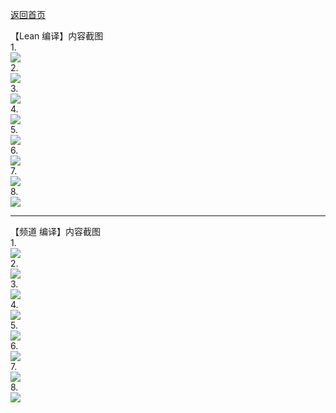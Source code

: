 [返回首页](https://opisthebest.github.io/OP-is-the-best/)                  

【Lean 编译】内容截图                          
1.       
![](https://pic.downk.cc/item/5f0e7a7714195aa5941c61b2.png)                        
2.           
![](https://pic.downk.cc/item/5f0e7a9214195aa5941c6932.png)             
3.               
![](https://pic.downk.cc/item/5f0e7aa014195aa5941c707e.png)                 
4.               
![](https://pic.downk.cc/item/5f0e7aad14195aa5941c77ce.png)               
5.                
![](https://pic.downk.cc/item/5f0e7aba14195aa5941c7e1f.png)               
6.            
![](https://pic.downk.cc/item/5f0e7aca14195aa5941c82e1.png)               
7.          
![](https://pic.downk.cc/item/5f0e7ad814195aa5941c8719.png)             
8.            
![](https://pic.downk.cc/item/5f0e7ae414195aa5941c8b65.png)                  

--------------------------------------------------------------------------
【频道 编译】内容截图            
1.       
![](https://pic.downk.cc/item/5f05506314195aa594ee865a.png)             
2.             
![](https://pic.downk.cc/item/5f05507114195aa594ee8c2c.png)               
3.             
![](https://pic.downk.cc/item/5f05507f14195aa594ee924e.png)                   
4.                  
![](https://pic.downk.cc/item/5f05508c14195aa594ee9a9b.png)                 
5.                  
![](https://pic.downk.cc/item/5f05509e14195aa594eea4a3.png)             
6.                 
![](https://pic.downk.cc/item/5f0550ab14195aa594eeaa4c.png)                
7.               
![](https://pic.downk.cc/item/5f0550b914195aa594eeb0db.png)                
8.               
![](https://pic.downk.cc/item/5f0550c514195aa594eeb5ad.png)               











